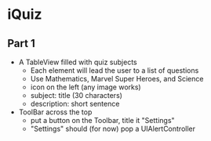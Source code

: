 # iQuiz 
## Part 1
  - A TableView filled with quiz subjects
    - Each element will lead the user to a list of questions
    - Use Mathematics, Marvel Super Heroes, and Science
    - icon on the left (any image works)
    - subject: title (30 characters)
    - description: short sentence
  - ToolBar across the top
    - put a button on the Toolbar, title it "Settings"
    - "Settings" should (for now) pop a UIAlertController

